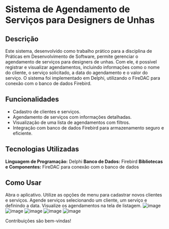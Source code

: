 # Sistema de Agendamento de Serviços para Designers de Unhas
## Descrição
Este sistema, desenvolvido como trabalho prático para a disciplina de Práticas em Desenvolvimento de Software, permite gerenciar o agendamento de serviços para designers de unhas. Com ele, é possível registrar e visualizar agendamentos, incluindo informações como o nome do cliente, o serviço solicitado, a data do agendamento e o valor do serviço. O sistema foi implementado em Delphi, utilizando o FireDAC para conexão com o banco de dados Firebird.
## Funcionalidades
* Cadastro de clientes e serviços.
* Agendamento de serviços com informações detalhadas.
* Visualização de uma lista de agendamentos com filtros.
* Integração com banco de dados Firebird para armazenamento seguro e eficiente.

## Tecnologias Utilizadas
**Linguagem de Programação:** Delphi
**Banco de Dados:** Firebird
**Bibliotecas e Componentes:** FireDAC para conexão com o banco de dados

## Como Usar
Abra o aplicativo.
Utilize as opções de menu para cadastrar novos clientes e serviços.
Agende serviços selecionando um cliente, um serviço e definindo a data.
Visualize os agendamentos na tela de listagem.
![image](https://github.com/user-attachments/assets/5535f873-ee78-4d79-a1a6-8eb788516bb5)
![image](https://github.com/user-attachments/assets/26b20675-4cd0-46b9-82cd-f0285ec97832)
![image](https://github.com/user-attachments/assets/b69fdf9c-cf79-4bd4-9758-e50b43a7a824)
![image](https://github.com/user-attachments/assets/63689ed8-2b0b-4309-a1b2-7483f8ed378e)
![image](https://github.com/user-attachments/assets/1ed2d78b-e87c-4754-9644-afc676813b4f)

Contribuições são bem-vindas!
